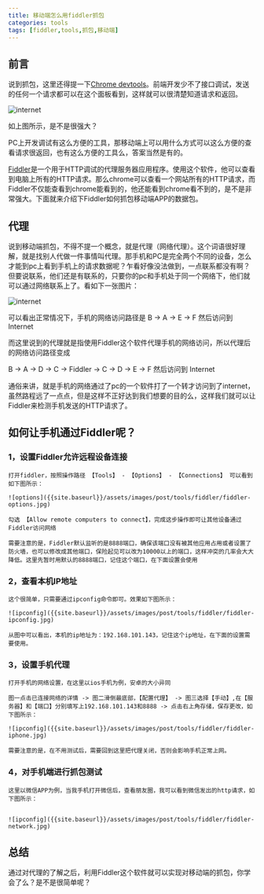 ```yaml
---
title: 移动端怎么用fiddler抓包
categories: tools
tags: [fiddler,tools,抓包,移动端]
---
```


## 前言

说到抓包，这里还得提一下[Chrome devtools][network]。前端开发少不了接口调试，发送的任何一个请求都可以在这个面板看到，这样就可以很清楚知道请求和返回。

![internet]({{site.baseurl}}/assets/images/post/tools/fiddler/panes.png)

如上图所示，是不是很强大？

PC上开发调试有这么方便的工具，那移动端上可以用什么方式可以这么方便的查看请求很返回，也有这么方便的工具么，答案当然是有的。

[Fiddler][fiddler]是一个用于HTTP调试的代理服务器应用程序。使用这个软件，他可以查看到电脑上所有的HTTP请求。那么chrome可以查看一个网站所有的HTTP请求，而Fiddler不仅能查看到chrome能看到的，他还能看到chrome看不到的，是不是非常强大。下面就来介绍下Fiddler如何抓包移动端APP的数据包。

## 代理

说到移动端抓包，不得不提一个概念，就是代理（网络代理）。这个词语很好理解，就是找别人代做一件事情叫代理。那手机和PC是完全两个不同的设备，怎么才能到pc上看到手机上的请求数据呢？乍看好像没法做到，一点联系都没有啊？但要说联系，他们还是有联系的，只要你的pc和手机处于同一个网络下，他们就可以通过网络联系上了。看如下一张图片：

![internet]({{site.baseurl}}/assets/images/post/tools/fiddler/fiddler-internet.jpg)


可以看出正常情况下，手机的网络访问路径是 B -> A -> E -> F 然后访问到 Internet

而这里说到的代理就是指使用Fiddler这个软件代理手机的网络访问，所以代理后的网络访问路径变成

B -> A -> D -> C -> Fiddler -> C -> D -> E -> F 然后访问到 Internet

通俗来讲，就是手机的网络通过了pc的一个软件打了一个转才访问到了internet，虽然路程远了一点点，但是这样不正好达到我们想要的目的么，这样我们就可以让Fiddler来检测手机发送的HTTP请求了。

## 如何让手机通过Fiddler呢？

### 1，设置Fiddler允许远程设备连接

    打开fiddler，按照操作路径 【Tools】 - 【Options】 - 【Connections】 可以看到如下图所示：

    ![options]({{site.baseurl}}/assets/images/post/tools/fiddler/fiddler-options.jpg)

    勾选 【Allow remote computers to connect】，完成这步操作即可让其他设备通过Fiddler访问网络

    需要注意的是，Fiddler默认监听的是8888端口，确保该端口没有被其他应用占用或者设置了防火墙，也可以修改成其他端口，保险起见可以改为10000以上的端口，这样冲突的几率会大大降低。这里先暂时用默认的8888端口，记住这个端口，在下面设置会使用

### 2，查看本机IP地址

    这个很简单，只需要通过ipconfig命令即可。效果如下图所示：

    ![ipconfig]({{site.baseurl}}/assets/images/post/tools/fiddler/fiddler-ipconfig.jpg)

    从图中可以看出，本机的ip地址为：192.168.101.143，记住这个ip地址，在下面的设置需要使用。

### 3，设置手机代理

    打开手机的网络设置，在这里以ios手机为例，安卓的大小异同

    图一点击已连接网络的详情 -> 图二滑倒最底部，【配置代理】 -> 图三选择【手动】,在【服务器】和【端口】分别填写上192.168.101.143和8888 -> 点击右上角存储，保存更改，如下图所示：
    
    ![ipconfig]({{site.baseurl}}/assets/images/post/tools/fiddler/fiddler-iphone.jpg)

    需要注意的是，在不用测试后，需要回到这里把代理关闭，否则会影响手机正常上网。

### 4，对手机端进行抓包测试

    这里以微信APP为例，当我手机打开微信后，查看朋友圈，我可以看到微信发出的http请求，如下图所示：


    ![ipconfig]({{site.baseurl}}/assets/images/post/tools/fiddler/fiddler-network.jpg)


## 总结

通过对代理的了解之后，利用Fiddler这个软件就可以实现对移动端的抓包，你学会了么？是不是很简单呢？



[network]: https://developers.google.com/web/tools/chrome-devtools#%E7%BD%91%E7%BB%9C%E9%9D%A2%E6%9D%BF
[fiddler]: https://www.telerik.com/fiddler